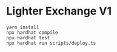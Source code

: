 # Lighter Exchange V1

```shell
yarn install
npx hardhat compile
npx hardhat test
npx hardhat run scripts/deploy.ts
```
